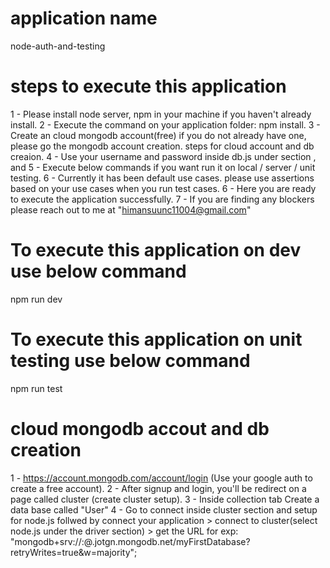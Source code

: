 # application name

node-auth-and-testing

# steps to execute this application

1 - Please install node server, npm in your machine if you haven't already install.
2 - Execute the command on your application folder: npm install.
3 - Create an cloud mongodb account(free) if you do not already have one, please go the mongodb account creation. steps for cloud account and db creaion.
4 - Use your username and password inside db.js under section <UserName>, <password> and <cluster name>
5 - Execute below commands if you want run it on local / server / unit testing.
6 - Currently it has been default use cases. please use assertions based on your use cases when you run test cases.
6 - Here you are ready to execute the application successfully.
7 - If you are finding any blockers please reach out to me at "himansuunc11004@gmail.com"

# To execute this application on dev use below command

npm run dev

# To execute this application on unit testing use below command

npm run test

# cloud mongodb accout and db creation

1 - https://account.mongodb.com/account/login (Use your google auth to create a free account).
2 - After signup and login, you'll be redirect on a page called cluster (create cluster setup).
3 - Inside collection tab Create a data base called "User"
4 - Go to connect inside cluster section and setup for node.js follwed by
connect your application > connect to cluster(select node.js under the driver section) > get the URL
for exp: "mongodb+srv://<UserName>:<password>@<Cluster name>.jotgn.mongodb.net/myFirstDatabase?retryWrites=true&w=majority";

